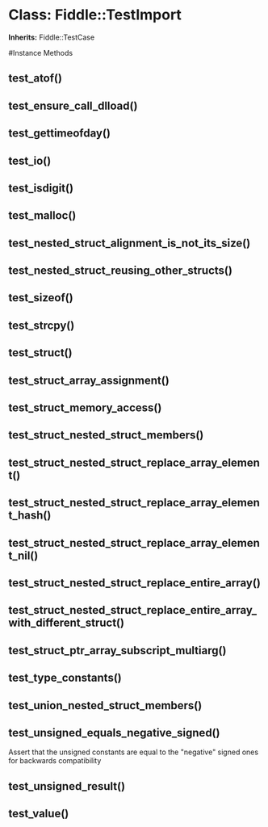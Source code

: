 # Class: Fiddle::TestImport
**Inherits:** Fiddle::TestCase
    




#Instance Methods
## test_atof() [](#method-i-test_atof)

## test_ensure_call_dlload() [](#method-i-test_ensure_call_dlload)

## test_gettimeofday() [](#method-i-test_gettimeofday)

## test_io() [](#method-i-test_io)

## test_isdigit() [](#method-i-test_isdigit)

## test_malloc() [](#method-i-test_malloc)

## test_nested_struct_alignment_is_not_its_size() [](#method-i-test_nested_struct_alignment_is_not_its_size)

## test_nested_struct_reusing_other_structs() [](#method-i-test_nested_struct_reusing_other_structs)

## test_sizeof() [](#method-i-test_sizeof)

## test_strcpy() [](#method-i-test_strcpy)

## test_struct() [](#method-i-test_struct)

## test_struct_array_assignment() [](#method-i-test_struct_array_assignment)

## test_struct_memory_access() [](#method-i-test_struct_memory_access)

## test_struct_nested_struct_members() [](#method-i-test_struct_nested_struct_members)

## test_struct_nested_struct_replace_array_element() [](#method-i-test_struct_nested_struct_replace_array_element)

## test_struct_nested_struct_replace_array_element_hash() [](#method-i-test_struct_nested_struct_replace_array_element_hash)

## test_struct_nested_struct_replace_array_element_nil() [](#method-i-test_struct_nested_struct_replace_array_element_nil)

## test_struct_nested_struct_replace_entire_array() [](#method-i-test_struct_nested_struct_replace_entire_array)

## test_struct_nested_struct_replace_entire_array_with_different_struct() [](#method-i-test_struct_nested_struct_replace_entire_array_with_different_struct)

## test_struct_ptr_array_subscript_multiarg() [](#method-i-test_struct_ptr_array_subscript_multiarg)

## test_type_constants() [](#method-i-test_type_constants)

## test_union_nested_struct_members() [](#method-i-test_union_nested_struct_members)

## test_unsigned_equals_negative_signed() [](#method-i-test_unsigned_equals_negative_signed)
Assert that the unsigned constants are equal to the "negative" signed ones for
backwards compatibility

## test_unsigned_result() [](#method-i-test_unsigned_result)

## test_value() [](#method-i-test_value)

